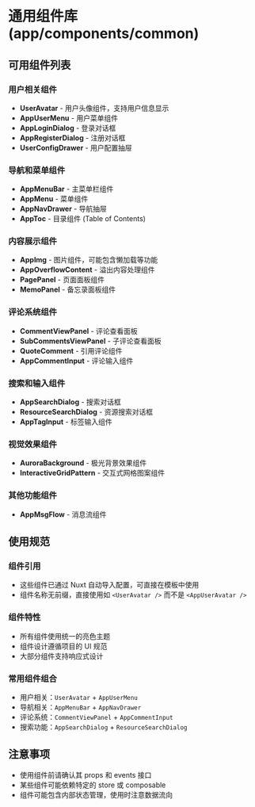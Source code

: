 # 通用组件库 (app/components/common)

## 可用组件列表

### 用户相关组件

- **UserAvatar** - 用户头像组件，支持用户信息显示
- **AppUserMenu** - 用户菜单组件
- **AppLoginDialog** - 登录对话框
- **AppRegisterDialog** - 注册对话框
- **UserConfigDrawer** - 用户配置抽屉

### 导航和菜单组件

- **AppMenuBar** - 主菜单栏组件
- **AppMenu** - 菜单组件
- **AppNavDrawer** - 导航抽屉
- **AppToc** - 目录组件 (Table of Contents)

### 内容展示组件

- **AppImg** - 图片组件，可能包含懒加载等功能
- **AppOverflowContent** - 溢出内容处理组件
- **PagePanel** - 页面面板组件
- **MemoPanel** - 备忘录面板组件

### 评论系统组件

- **CommentViewPanel** - 评论查看面板
- **SubCommentsViewPanel** - 子评论查看面板
- **QuoteComment** - 引用评论组件
- **AppCommentInput** - 评论输入组件

### 搜索和输入组件

- **AppSearchDialog** - 搜索对话框
- **ResourceSearchDialog** - 资源搜索对话框
- **AppTagInput** - 标签输入组件

### 视觉效果组件

- **AuroraBackground** - 极光背景效果组件
- **InteractiveGridPattern** - 交互式网格图案组件

### 其他功能组件

- **AppMsgFlow** - 消息流组件

## 使用规范

### 组件引用

- 这些组件已通过 Nuxt 自动导入配置，可直接在模板中使用
- 组件名称无前缀，直接使用如 `<UserAvatar />` 而不是 `<AppUserAvatar />`

### 组件特性

- 所有组件使用统一的亮色主题
- 组件设计遵循项目的 UI 规范
- 大部分组件支持响应式设计

### 常用组件组合

- 用户相关：`UserAvatar` + `AppUserMenu`
- 导航相关：`AppMenuBar` + `AppNavDrawer`
- 评论系统：`CommentViewPanel` + `AppCommentInput`
- 搜索功能：`AppSearchDialog` + `ResourceSearchDialog`

## 注意事项

- 使用组件前请确认其 props 和 events 接口
- 某些组件可能依赖特定的 store 或 composable
- 组件可能包含内部状态管理，使用时注意数据流向
